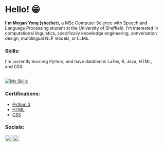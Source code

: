 <h1>Hello! 😁</h1>
<b>I'm Megan Yong (she/her)</b>, a MSc Computer Science with Speech and Language Processing student at the University of Sheffield. I'm interested in computational linguistics, specifically knowledge engineering, conversation design, multilingual NLP models, or LLMs.

<h3>Skills:</h3>
I'm currently learning Python, and have dabbled in LaTex, R, Java, HTML, and CSS. <br> <br>

[![My Skills](https://skillicons.dev/icons?i=py,latex,r,java,html,css&theme=light)](https://skillicons.dev)

<h3>Certifications:</h3>

- [Python 3](https://www.codecademy.com/profiles/cloud9737533338/certificates/6c152bd262967f8c941c9707ed636bda)
- [HTML](https://www.codecademy.com/profiles/cloud9737533338/certificates/9eb0741e5ebef1f9f58a53bfac67d3a7)
- [CSS](https://www.codecademy.com/profiles/cloud9737533338/certificates/9a5bb1fc45b4281af1fffec93b0aaf05)

<h3>Socials:</h3>

[<img align="left" alt="MeganYong | Twitter" width="22px" src="https://cdn.jsdelivr.net/npm/simple-icons@v3/icons/twitter.svg" />][twitter]
[<img align="left" alt="MeganYong | LinkedIn" width="22px" src="https://cdn.jsdelivr.net/npm/simple-icons@v3/icons/linkedin.svg" />][linkedin]

[twitter]: https://twitter.com/meganyong__
[linkedin]: https://linkedin.com/in/megan-yong

<!--
**megan-yong/megan-yong** is a ✨ _special_ ✨ repository because its `README.md` (this file) appears on your GitHub profile.

Here are some ideas to get you started:

- 🔭 I’m currently working on ...
- 🌱 I’m currently learning ...
- 👯 I’m looking to collaborate on ...
- 🤔 I’m looking for help with ...
- 💬 Ask me about ...
- 📫 How to reach me: ...
- 😄 Pronouns: ...
- ⚡ Fun fact: ...
-->
